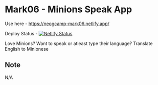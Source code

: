 # Mark06 - Minions Speak App
Use here - https://neogcamp-mark06.netlify.app/

Deploy Status - [![Netlify Status](https://api.netlify.com/api/v1/badges/e77294e6-3555-4120-83f3-d88e9606e92d/deploy-status)](https://app.netlify.com/sites/neogcamp-mark06/deploys)

Love Minions? Want to speak or atleast type their language? Translate English to Minionese
## Note
N/A
